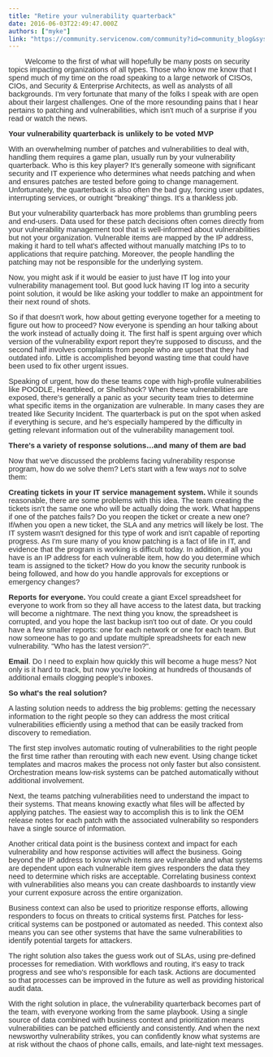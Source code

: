 ```yaml
---
title: "Retire your vulnerability quarterback"
date: 2016-06-03T22:49:47.000Z
authors: ["myke"]
link: "https://community.servicenow.com/community?id=community_blog&sys_id=ad2e666ddbd0dbc01dcaf3231f9619f7"
---
```

<p><span style="font-size: 11.0pt; font-family: Helvetica; color: #2a2a2a;">         Welcome to the first of what will hopefully be many posts on security topics impacting organizations of all types. Those who know me know that I spend much of my time on the road speaking to a large network of CISOs, CIOs, and Security &amp; Enterprise Architects, as well as analysts of all backgrounds. I'm very fortunate that many of the folks I speak with are open about their largest challenges. One of the more resounding pains that I hear pertains to patching and vulnerabilities, which isn't much of a surprise if you read or watch the news. </span></p><p></p><p><span style="color: #2a2a2a; font-size: 11.0pt; font-family: Helvetica;"><strong>Your vulnerability quarterback is unlikely to be voted MVP</strong></span></p><p></p><p><span style="font-size: 11.0pt; font-family: Helvetica; color: #2a2a2a;">With an overwhelming number of patches and vulnerabilities to deal with, handling them requires a game plan, usually run by your vulnerability quarterback. Who is this key player? It's generally someone with significant security and IT experience who determines what needs patching and when and ensures patches are tested before going to change management. Unfortunately, the quarterback is also often the bad guy, forcing user updates, interrupting services, or outright "breaking" things. It's a thankless job.</span></p><p></p><p><span style="font-size: 11.0pt; font-family: Helvetica; color: #2a2a2a;">But your vulnerability quarterback has more problems than grumbling peers and end-users. Data used for these patch decisions often comes directly from your vulnerability management tool that is well-informed about vulnerabilities but not your organization. Vulnerable items are mapped by the IP address, making it hard to tell what's affected without manually matching IPs to to applications that require patching. Moreover, the people handling the patching may not be responsible for the underlying system. </span></p><p></p><p><span style="font-size: 11.0pt; font-family: Helvetica; color: #2a2a2a;">Now, you might ask if it would be easier to just have IT log into your vulnerability management tool. But good luck having IT log into a security point solution, it would be like asking your toddler to make an appointment for their next round of shots.</span></p><p></p><p><span style="font-size: 11.0pt; font-family: Helvetica; color: #2a2a2a;">So if that doesn't work, how about getting everyone together for a meeting to figure out how to proceed? Now everyone is spending an hour talking about the work instead of actually doing it. The first half is spent arguing over which version of the vulnerability export report they're supposed to discuss, and the second half involves complaints from people who are upset that they had outdated info. Little is accomplished beyond wasting time that could have been used to fix other urgent issues.</span></p><p></p><p><span style="font-size: 11.0pt; font-family: Helvetica; color: #2a2a2a;">Speaking of urgent, how do these teams cope with high-profile vulnerabilities like POODLE, Heartbleed, or Shellshock? When these vulnerabilities are exposed, there's generally a panic as your security team tries to determine what specific items in the organization are vulnerable. In many cases they are treated like Security Incident. The quarterback is put on the spot when asked if everything is secure, and he's especially hampered by the difficulty in getting relevant information out of the vulnerability management tool.   </span></p><p></p><p></p><p><span style="color: #2a2a2a; font-size: 11.0pt; font-family: Helvetica;"><strong>There's a variety of response solutions…and many of them are bad</strong></span></p><p></p><p><span style="font-size: 11.0pt; font-family: Helvetica; color: #2a2a2a;">Now that we've discussed the problems facing vulnerability response program, how do we solve them? Let's start with a few ways <em>not</em> to solve them:</span></p><p></p><p><span style="color: #2a2a2a; font-size: 11.0pt; font-family: Helvetica;"><strong>Creating tickets in your IT service management system.</strong></span><span style="font-size: 11.0pt; font-family: Helvetica; color: #2a2a2a;"> While it sounds reasonable, there are some problems with this idea. The team creating the tickets isn't the same one who will be actually doing the work. What happens if one of the patches fails? Do you reopen the ticket or create a new one? If/when you open a new ticket, the SLA and any metrics will likely be lost. The IT system wasn't designed for this type of work and isn't capable of reporting progress. As I'm sure many of you know patching is a fact of life in IT, and evidence that the program is working is difficult today. In addition, if all you have is an IP address for each vulnerable item, how do you determine which team is assigned to the ticket? How do you know the security runbook is being followed, and how do you handle approvals for exceptions or emergency changes? </span></p><p></p><p><span style="color: #2a2a2a; font-size: 11.0pt; font-family: Helvetica;"><strong>Reports for everyone. </strong></span><span style="font-size: 11.0pt; font-family: Helvetica; color: #2a2a2a;">You could create a giant Excel spreadsheet for everyone to work from so they all have access to the latest data, but tracking will become a nightmare. The next thing you know, the spreadsheet is corrupted, and you hope the last backup isn't too out of date. Or you could have a few smaller reports: one for each network or one for each team. But now someone has to go and update multiple spreadsheets for each new vulnerability. "Who has the latest version?".</span></p><p></p><p><span style="color: #2a2a2a; font-size: 11.0pt; font-family: Helvetica;"><strong>Email</strong></span><span style="font-size: 11.0pt; font-family: Helvetica; color: #2a2a2a;">. Do I need to explain how quickly this will become a huge mess? Not only is it hard to track, but now you're looking at hundreds of thousands of additional emails clogging people's inboxes.</span></p><p></p><p><span style="color: #2a2a2a; font-size: 11.0pt; font-family: Helvetica;"><strong>So what's the real solution?</strong></span></p><p></p><p><span style="font-size: 11.0pt; font-family: Helvetica; color: #2a2a2a;">A lasting solution needs to address the big problems: getting the necessary information to the right people so they can address the most critical vulnerabilities efficiently using a method that can be easily tracked from discovery to remediation.   </span></p><p></p><p><span style="font-size: 11.0pt; font-family: Helvetica; color: #2a2a2a;">The first step involves automatic routing of vulnerabilities to the right people the first time rather than rerouting with each new event. Using change ticket templates and macros makes the process not only faster but also consistent. Orchestration means low-risk systems can be patched automatically without additional involvement. </span></p><p></p><p><span style="font-size: 11.0pt; font-family: Helvetica; color: #2a2a2a;">Next, the teams patching vulnerabilities need to understand the impact to their systems. That means knowing exactly what files will be affected by applying patches. The easiest way to accomplish this is to link the OEM release notes for each patch with the associated vulnerability so responders have a single source of information. </span></p><p></p><p><span style="font-size: 11.0pt; font-family: Helvetica; color: #2a2a2a;">Another critical data point is the business context and impact for each vulnerability and how response activities will affect the business. Going beyond the IP address to know which items are vulnerable and what systems are dependent upon each vulnerable item gives responders the data they need to determine which risks are acceptable. Correlating business context with vulnerabilities also means you can create dashboards to instantly view your current exposure across the entire organization.</span></p><p></p><p><span style="font-size: 11.0pt; font-family: Helvetica; color: #2a2a2a;">Business context can also be used to prioritize response efforts, allowing responders to focus on threats to critical systems first. Patches for less-critical systems can be postponed or automated as needed. This context also means you can see other systems that have the same vulnerabilities to identify potential targets for attackers.</span></p><p></p><p><span style="font-size: 11.0pt; font-family: Helvetica; color: #2a2a2a;">The right solution also takes the guess work out of SLAs, using pre-defined processes for remediation. With workflows and routing, it's easy to track progress and see who's responsible for each task. Actions are documented so that processes can be improved in the future as well as providing historical audit data. </span></p><p></p><p><span style="font-size: 11.0pt; font-family: Helvetica; color: #2a2a2a;">With the right solution in place, the vulnerability quarterback becomes part of the team, with everyone working from the same playbook. Using a single source of data combined with business context and prioritization means vulnerabilities can be patched efficiently and consistently. And when the next newsworthy vulnerability strikes, you can confidently know what systems are at risk without the chaos of phone calls, emails, and late-night text messages. </span></p>